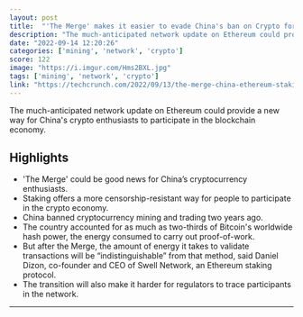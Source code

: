 ```yaml
---
layout: post
title:  "'The Merge' makes it easier to evade China's ban on Crypto for China's Ethereum enthusiasts"
description: "The much-anticipated network update on Ethereum could provide a new way for China's crypto enthusiasts to participate in the blockchain economy."
date: "2022-09-14 12:20:26"
categories: ['mining', 'network', 'crypto']
score: 122
image: "https://i.imgur.com/Hms2BXL.jpg"
tags: ['mining', 'network', 'crypto']
link: "https://techcrunch.com/2022/09/13/the-merge-china-ethereum-staking/"
---
```


The much-anticipated network update on Ethereum could provide a new way for China's crypto enthusiasts to participate in the blockchain economy.

## Highlights

- 'The Merge' could be good news for China’s cryptocurrency enthusiasts.
- Staking offers a more censorship-resistant way for people to participate in the crypto economy.
- China banned cryptocurrency mining and trading two years ago.
- The country accounted for as much as two-thirds of Bitcoin's worldwide hash power, the energy consumed to carry out proof-of-work.
- But after the Merge, the amount of energy it takes to validate transactions will be “indistinguishable” from that method, said Daniel Dizon, co-founder and CEO of Swell Network, an Ethereum staking protocol.
- The transition will also make it harder for regulators to trace participants in the network.

---

